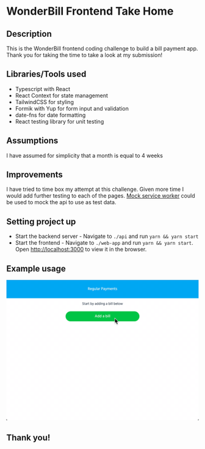 # WonderBill Frontend Take Home

## Description

This is the WonderBill frontend coding challenge to build a bill payment app. Thank you for taking the time to take a look at my submission!

## Libraries/Tools used

- Typescript with React
- React Context for state management
- TailwindCSS for styling
- Formik with Yup for form input and validation
- date-fns for date formatting
- React testing library for unit testing

## Assumptions

I have assumed for simplicity that a month is equal to 4 weeks

## Improvements

I have tried to time box my attempt at this challenge. Given more time I would add further testing to each of the pages. [Mock service worker](https://mswjs.io/) could be used to mock the api to use as test data.

## Setting project up

- Start the backend server - Navigate to `./api` and run `yarn && yarn start`
- Start the frontend - Navigate to `./web-app` and run `yarn && yarn start`. Open [http://localhost:3000](http://localhost:3000) to view it in the browser.

## Example usage

![til](./example-usage.gif)

## Thank you!
